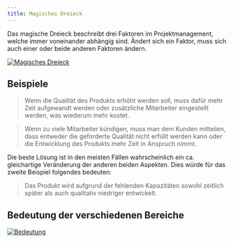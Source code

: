 ```yaml
---
title: Magisches Dreieck
---
```


Das magische Dreieck beschreibt drei Faktoren im Projektmanagement, welche immer voneinander abhängig sind. Ändert sich ein Faktor, muss sich auch einer oder beide anderen Faktoren ändern.

[![Magisches Dreieck](/images/project_management/magic_triangle.jpg)](https://vollcomdigital.medium.com/what-is-the-magic-triangle-in-project-management-db1486b05f85)

## Beispiele

> Wenn die Qualität des Produkts erhöht werden soll, muss dafür mehr Zeit aufgewandt werden oder zusätzliche Mitarbeiter eingestellt werden, was wiederum mehr kostet.

> Wenn zu viele Mitarbeiter kündigen, muss man dem Kunden mitteilen, dass entweder die geforderte Qualität nicht erfüllt werden kann oder die Entwicklung des Produkts mehr Zeit in Anspruch nimmt.

Die beste Lösung ist in den meisten Fällen wahrscheinlich ein ca. gleichartige Veränderung der anderen beiden Aspekten. Dies würde für das zweite Beispiel folgendes bedeuten:

> Das Produkt wird aufgrund der fehlenden Kapazitäten sowohl zeitlich später als auch qualitativ niedriger entwickelt.

## Bedeutung der verschiedenen Bereiche

[![Bedeutung](/images/project_management/magic_triangle_context.png)](https://qosmic.tech/rocketsurgery/project-management-triangle)
